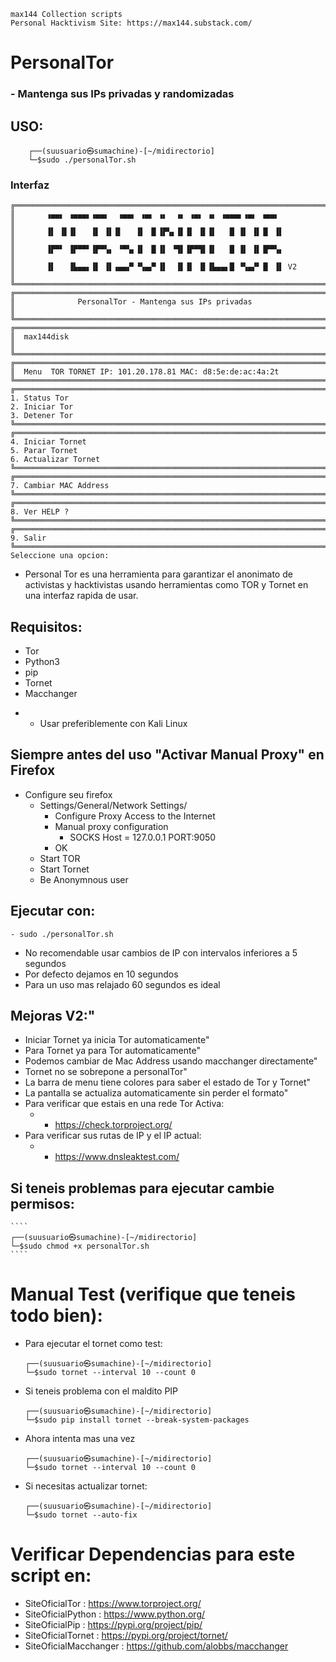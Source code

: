 ```
max144 Collection scripts
Personal Hacktivism Site: https://max144.substack.com/
```
# PersonalTor 
### - Mantenga sus IPs privadas y randomizadas

## USO:
```
    ┌──(suusuario㉿sumachine)-[~/midirectorio]
    └─$sudo ./personalTor.sh
```
### Interfaz
```  
╔══════════════════════════════════════════════════════════════════════╗
║       ▗▄▄▖ ▗▄▄▄▖▗▄▄▖  ▗▄▄▖ ▗▄▖ ▗▖  ▗▖ ▗▄▖ ▗▖ ▗▄▄▄▖▗▄▖ ▗▄▄▖           ║
║       ▐▌ ▐▌▐▌   ▐▌ ▐▌▐▌   ▐▌ ▐▌▐▛▚▖▐▌▐▌ ▐▌▐▌   █ ▐▌ ▐▌▐▌ ▐▌          ║
║       ▐▛▀▘ ▐▛▀▀▘▐▛▀▚▖ ▝▀▚▖▐▌ ▐▌▐▌ ▝▜▌▐▛▀▜▌▐▌   █ ▐▌ ▐▌▐▛▀▚▖          ║
║       ▐▌   ▐▙▄▄▖▐▌ ▐▌▗▄▄▞▘▝▚▄▞▘▐▌  ▐▌▐▌ ▐▌▐▙▄▄▖█ ▝▚▄▞▘▐▌ ▐▌ V2       ║
╚══════════════════════════════════════════════════════════════════════╝
╔══════════════════════════════════════════════════════════════════════╗
║              PersonalTor - Mantenga sus IPs privadas                 ║
╚══════════════════════════════════════════════════════════════════════╝
╔══════════════════════════════════════════════════════════════════════╗
║  max144disk                                                          ║
╚══════════════════════════════════════════════════════════════════════╝
╔══════════════════════════════════════════════════════════════════════╗
║  Menu  TOR TORNET IP: 101.20.178.81 MAC: d8:5e:de:ac:4a:2t
╚══════════════════════════════════════════════════════════════════════╝
╔══════════════════════════════════════════════════════════════════════╗
1. Status Tor
2. Iniciar Tor
3. Detener Tor
╚══════════════════════════════════════════════════════════════════════╝
╔══════════════════════════════════════════════════════════════════════╗
4. Iniciar Tornet
5. Parar Tornet
6. Actualizar Tornet
╚══════════════════════════════════════════════════════════════════════╝
╔══════════════════════════════════════════════════════════════════════╗
7. Cambiar MAC Address
╚══════════════════════════════════════════════════════════════════════╝
╔══════════════════════════════════════════════════════════════════════╗
8. Ver HELP ?
╚══════════════════════════════════════════════════════════════════════╝
╔══════════════════════════════════════════════════════════════════════╗
9. Salir
╚══════════════════════════════════════════════════════════════════════╝
Seleccione una opcion: 
```

- Personal Tor es una herramienta para garantizar el anonimato de activistas y hacktivistas usando herramientas como TOR y Tornet en una interfaz rapida de usar.

## Requisitos:
 - Tor
 - Python3
 - pip
 - Tornet
 - Macchanger

* * Usar preferiblemente con Kali Linux

## Siempre antes del uso "Activar Manual Proxy" en Firefox
 - Configure seu firefox
     - Settings/General/Network Settings/
        - Configure Proxy Access to the Internet
        - Manual proxy configuration
             - SOCKS Host = 127.0.0.1 PORT:9050
        - OK
     - Start TOR
     - Start Tornet
    - Be Anonymnous user

## Ejecutar con:
    - sudo ./personalTor.sh

- No recomendable usar cambios de IP con intervalos inferiores a 5 segundos
- Por defecto dejamos en 10 segundos
- Para un uso mas relajado 60 segundos es ideal

## Mejoras V2:"
- Iniciar Tornet ya inicia Tor automaticamente"
- Para Tornet ya para Tor automaticamente"
- Podemos cambiar de Mac Address usando macchanger directamente"
- Tornet no se sobrepone a personalTor"
- La barra de menu tiene colores para saber el estado de Tor y Tornet"
- La pantalla se actualiza automaticamente sin perder el formato"
- Para verificar que estais en una rede Tor Activa:
  - - https://check.torproject.org/
- Para verificar sus rutas de IP y el IP actual:
  - - https://www.dnsleaktest.com/

## Si teneis problemas para ejecutar cambie permisos:
    ````
    ┌──(suusuario㉿sumachine)-[~/midirectorio]
    └─$sudo chmod +x personalTor.sh
    ````
# Manual Test (verifique que teneis todo bien):

- Para ejecutar el tornet como test:
    ````
    ┌──(suusuario㉿sumachine)-[~/midirectorio]
    └─$sudo tornet --interval 10 --count 0
    ````
- Si teneis problema con el maldito PIP 
    ````
    ┌──(suusuario㉿sumachine)-[~/midirectorio]
    └─$sudo pip install tornet --break-system-packages
    ````
- Ahora intenta mas una vez
    ````
    ┌──(suusuario㉿sumachine)-[~/midirectorio]
    └─$sudo tornet --interval 10 --count 0
    ````
- Si necesitas actualizar tornet:
    ````
    ┌──(suusuario㉿sumachine)-[~/midirectorio]
    └─$sudo tornet --auto-fix
    ````
# Verificar Dependencias para este script en:
- SiteOficialTor    : https://www.torproject.org/
- SiteOficialPython : https://www.python.org/
- SiteOficialPip    : https://pypi.org/project/pip/
- SiteOficialTornet  : https://pypi.org/project/tornet/
- SiteOficialMacchanger : https://github.com/alobbs/macchanger
